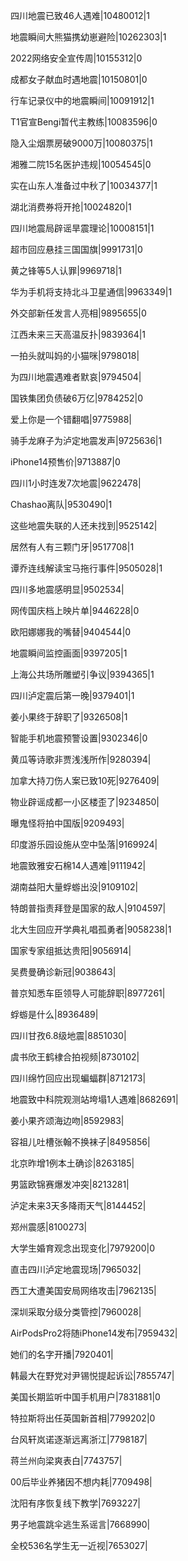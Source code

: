 四川地震已致46人遇难|10480012|1

地震瞬间大熊猫携幼崽避险|10262303|1

2022网络安全宣传周|10155312|0

成都女子献血时遇地震|10150801|0

行车记录仪中的地震瞬间|10091912|1

T1官宣Bengi暂代主教练|10083596|0

隐入尘烟票房破9000万|10080375|1

湘雅二院15名医护违规|10054545|0

实在山东人准备过中秋了|10034377|1

湖北消费券将开抢|10024820|1

四川地震局辟谣旱震理论|10008151|1

超市回应悬挂三国国旗|9991731|0

黄之锋等5人认罪|9969718|1

华为手机将支持北斗卫星通信|9963349|1

外交部新任发言人亮相|9895655|0

江西未来三天高温反扑|9839364|1

一拍头就叫妈的小猫咪|9798018|

为四川地震遇难者默哀|9794504|

国铁集团负债破6万亿|9784252|0

爱上你是一个错翻唱|9775988|

骑手龙麻子为泸定地震发声|9725636|1

iPhone14预售价|9713887|0

四川1小时连发7次地震|9622478|

Chashao离队|9530490|1

这些地震失联的人还未找到|9525142|

居然有人有三颗门牙|9517708|1

谭乔连线解读宝马拖行事件|9505028|1

四川多地震感明显|9502534|

网传国庆档上映片单|9446228|0

欧阳娜娜我的嘴替|9404544|0

地震瞬间监控画面|9397205|1

上海公共场所雕塑引争议|9394365|1

四川泸定震后第一晚|9379401|1

姜小果终于辞职了|9326508|1

智能手机地震预警设置|9302346|0

黄瓜等诗歌非贾浅浅所作|9280394|

加拿大持刀伤人案已致10死|9276409|

物业辟谣成都一小区楼歪了|9234850|

曝鬼怪将拍中国版|9209493|

印度游乐园设施从空中坠落|9169924|

地震致雅安石棉14人遇难|9111942|

湖南益阳大量蜉蝣出没|9109102|

特朗普指责拜登是国家的敌人|9104597|

北大生回应开学典礼唱孤勇者|9058238|1

国家专家组抵达贵阳|9056914|

吴费曼确诊新冠|9038643|

普京知悉车臣领导人可能辞职|8977261|

蜉蝣是什么|8936489|

四川甘孜6.8级地震|8851030|

虞书欣王鹤棣合拍视频|8730102|

四川绵竹回应出现蝙蝠群|8712173|

地震致中科院观测站垮塌1人遇难|8682691|

姜小果齐颂海边吻|8592983|

容祖儿吐槽张翰不换袜子|8495856|

北京昨增1例本土确诊|8263185|

男篮欧锦赛爆发冲突|8213281|

泸定未来3天多降雨天气|8144452|

郑州震感|8100273|

大学生婚育观念出现变化|7979200|0

直击四川泸定地震现场|7965032|

西工大遭美国安局网络攻击|7962135|

深圳采取分级分类管控|7960028|

AirPodsPro2将随iPhone14发布|7959432|

她们的名字开播|7920401|

韩最大在野党对尹锡悦提起诉讼|7855747|

美国长期监听中国手机用户|7831881|0

特拉斯将出任英国新首相|7799202|0

台风轩岚诺逐渐远离浙江|7798187|

蒋兰州向梁爽表白|7743757|

00后毕业养猪因不想内耗|7709498|

沈阳有序恢复线下教学|7693227|

男子地震跳伞逃生系谣言|7668990|

全校536名学生无一近视|7653027|

